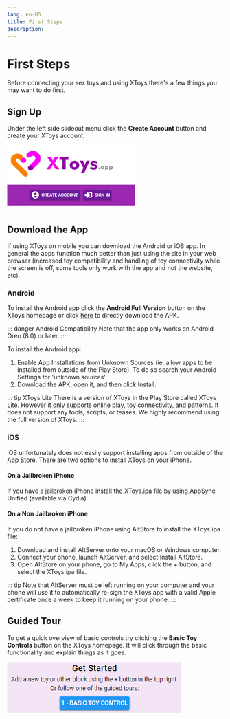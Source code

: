 ```yaml
---
lang: en-US
title: First Steps
description: 
---
```


# First Steps

Before connecting your sex toys and using XToys there's a few things you may want to do first.

## Sign Up

Under the left side slideout menu click the **Create Account** button and create your XToys account.

![Sign Up Button](../images/sign-up-button.png)

## Download the App

If using XToys on mobile you can download the Android or iOS app. In general the apps function much better than just using the site in your web browser (increased toy compatibility and handling of toy connectivity while the screen is off, some tools only work with the app and not the website, etc).

### Android

To install the Android app click the **Android Full Version** button on the XToys homepage or click [here](https://xtoys.app/XToys.apk) to directly download the APK.

::: danger Android Compatibility
Note that the app only works on Android Oreo (8.0) or later.
:::

To install the Android app:

1. Enable App Installations from Unknown Sources (ie. allow apps to be installed from outside of the Play Store). To do so search your Android Settings for 'unknown sources'.
2. Download the APK, open it, and then click Install.

::: tip XToys Lite
There is a version of XToys in the Play Store called XToys Lite. However it only supports online play, toy connectivity, and patterns. It does not support any tools, scripts, or teases. We highly recommend using the full version of XToys.
:::

### iOS

iOS unfortunately does not easily support installing apps from outside of the App Store. There are two options to install XToys on your iPhone.

#### On a Jailbroken iPhone
If you have a jailbroken iPhone install the XToys.ipa file by using AppSync Unified (available via Cydia).

#### On a Non Jailbroken iPhone
If you do not have a jailbroken iPhone using AltStore to install the XToys.ipa file:

1. Download and install AltServer onto your macOS or Windows computer.
2. Connect your phone, launch AltServer, and select Install AltStore.
3. Open AltStore on your phone, go to My Apps, click the + button, and select the XToys.ipa file.

::: tip
Note that AltServer must be left running on your computer and your phone will use it to automatically re-sign the XToys app with a valid Apple certificate once a week to keep it running on your phone.
:::

## Guided Tour
To get a quick overview of basic controls try clicking the **Basic Toy Controls** button on the XToys homepage. It will click through the basic functionality and explain things as it goes.

![Guided Tour Button](../images/guided-tour-button.png)